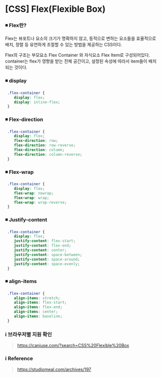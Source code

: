# [CSS] Flex(Flexible Box)

###  ◾️ Flex란?
Flex는 뷰포트나 요소의 크기가 명확하지 않고, 동적으로 변하는 요소들을 효율적으로 배치, 정렬 등 유연하게 조절할 수 있는 방법을 제공하는 CSS이다.

Flex의 구조는 부모요소 Flex Container 와 자식요소 Flex Item로 구성되어있다.
container는 flex가 영향을 받는 전체 공간이고, 설정된 속성에 따라서 item들이 배치되는 것이다.

### ◾️ display

```css
 .flex-container {
    display: flex;
    display: inline-flex;  
 }
```

### ◾️ Flex-direction

```css
 .flex-container {
    display: flex;
    flex-direction: row;
    flex-direction: row-reverse;
    flex-direction: column;
    flex-direction: column-reverse;
 }
```

### ◾️ Flex-wrap

```css
 .flex-container {
    display: flex;
    flex-wrap: nowrap;
    flex-wrap: wrap;
    flex-wrap: wrap-reverse;
 }
```

### ◾️ Justify-content

```css
 .flex-container {
    display: flex;
    justify-content: flex-start;
    justify-content: flex-end;
    justify-content: center;
    justify-content: space-between;
    justify-content: space-around;
    justify-content: space-evenly;
 }
```
### ◾️ align-items 

```css
 .flex-container {
    align-items: stretch;
    align-items: flex-start;
    align-items: flex-end;
    align-items: center;
    align-items: baseline;
 }
```



### ℹ️ 브라우저별 지원 확인
> https://caniuse.com/?search=CSS%20Flexible%20Box

### ℹ️ Reference
> https://studiomeal.com/archives/197
